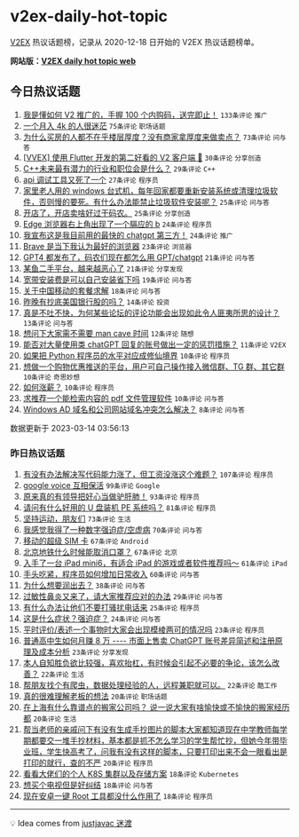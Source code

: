 # v2ex-daily-hot-topic

[V2EX](https://www.v2ex.com/) 热议话题榜，记录从 2020-12-18 日开始的 V2EX 热议话题榜单。

**网站版：[V2EX daily hot topic web](https://boojack.github.io/v2ex-daily-hot-topic-web/)**

## 今日热议话题

<!-- TODAY BEGIN -->

1. [我是懂如何 V2 推广的，手握 100 个内购码，送完即止！](https://www.v2ex.com/t/923752) `133条评论` `推广`
1. [一个月入 4k 的人很迷茫](https://www.v2ex.com/t/923756) `75条评论` `职场话题`
1. [为什么买房的人都不在乎楼层厚度？没有商家拿厚度来做卖点？](https://www.v2ex.com/t/923760) `73条评论` `问与答`
1. [[VVEX] 使用 Flutter 开发的第二好看的 V2 客户端 🤪](https://www.v2ex.com/t/923791) `30条评论` `分享创造`
1. [C++未来最有潜力的行业和职位会是什么？](https://www.v2ex.com/t/923781) `29条评论` `C++`
1. [api 调试工具又死了一个](https://www.v2ex.com/t/923819) `27条评论` `程序员`
1. [家里老人用的 windows 台式机，每年回家都要重新安装系统或清理垃圾软件，否则慢的要死。有什么办法能禁止垃圾软件安装呢？](https://www.v2ex.com/t/923780) `25条评论` `问与答`
1. [开店了，开店卖啥好过干码农。](https://www.v2ex.com/t/923759) `25条评论` `分享创造`
1. [Edge 浏览器右上角出现了一个膈应的 b](https://www.v2ex.com/t/923788) `24条评论` `程序员`
1. [我宣布这是我目前用的最快的 chatgpt 第三方！](https://www.v2ex.com/t/923757) `24条评论` `推广`
1. [Brave 是当下我认为最好的浏览器](https://www.v2ex.com/t/923789) `23条评论` `浏览器`
1. [GPT4 都发布了，码农们现在都怎么用 GPT/chatgpt](https://www.v2ex.com/t/923764) `21条评论` `问与答`
1. [某鱼二手平台，越来越恶心了](https://www.v2ex.com/t/923753) `21条评论` `分享发现`
1. [宽带安装费是可以自己安装省下吗](https://www.v2ex.com/t/923817) `19条评论` `问与答`
1. [关于中国移动的套餐求解](https://www.v2ex.com/t/923761) `18条评论` `问与答`
1. [昨晚有抄底美国银行股的吗？](https://www.v2ex.com/t/923779) `14条评论` `投资`
1. [真是不吐不快，为何某些论坛的评论功能会出现如此令人匪夷所思的设计？](https://www.v2ex.com/t/923795) `13条评论` `问与答`
1. [想问下大家需不需要 man cave 时间](https://www.v2ex.com/t/923786) `12条评论` `随想`
1. [能否对大量使用类 chatGPT 回复的账号做出一定的惩罚措施？](https://www.v2ex.com/t/923843) `11条评论` `V2EX`
1. [如果把 Python 程序员的水平对应成修仙境界](https://www.v2ex.com/t/923827) `10条评论` `程序员`
1. [想做一个购物优惠推送的平台，用户可自己操作接入微信群、TG 群、其它群](https://www.v2ex.com/t/923805) `10条评论` `奇思妙想`
1. [如何涨薪？](https://www.v2ex.com/t/923802) `10条评论` `程序员`
1. [求推荐一个能检索内容的 pdf 文件管理软件](https://www.v2ex.com/t/923773) `10条评论` `问与答`
1. [Windows AD 域名和公司网站域名冲突怎么解决？](https://www.v2ex.com/t/923777) `8条评论` `问与答`

数据更新于 2023-03-14 03:56:13

<!-- TODAY END -->

### 昨日热议话题

<!-- YESTERDAY BEGIN -->

1. [有没有办法解决写代码能力涨了，但工资没涨这个难题？](https://www.v2ex.com/t/923572) `107条评论` `程序员`
1. [google voice 互相保活](https://www.v2ex.com/t/923496) `99条评论` `Google`
1. [原来真的有领导把好心当做驴肝肺！](https://www.v2ex.com/t/923529) `93条评论` `程序员`
1. [请问有什么好用的 U 盘装机 PE 系统吗？](https://www.v2ex.com/t/923497) `81条评论` `程序员`
1. [坚持运动，朋友们](https://www.v2ex.com/t/923523) `73条评论` `生活`
1. [我感觉我得了一种数字强迫症/空虚病](https://www.v2ex.com/t/923610) `70条评论` `问与答`
1. [移动的超级 SIM 卡](https://www.v2ex.com/t/923499) `67条评论` `Android`
1. [北京地铁什么时候能取消口罩？](https://www.v2ex.com/t/923566) `67条评论` `北京`
1. [入手了一台 iPad mini6，有适合 iPad 的游戏或者软件推荐吗～](https://www.v2ex.com/t/923470) `61条评论` `iPad`
1. [手头吃紧，程序员如何增加日常收入](https://www.v2ex.com/t/923481) `60条评论` `问与答`
1. [为什么想要润出去？](https://www.v2ex.com/t/923703) `38条评论` `问与答`
1. [过敏性鼻炎又来了，请大家推荐应对的办法](https://www.v2ex.com/t/923624) `29条评论` `问与答`
1. [有什么办法让他们不要打骚扰电话来](https://www.v2ex.com/t/923633) `25条评论` `程序员`
1. [这是什么症状？强迫症？](https://www.v2ex.com/t/923615) `24条评论` `问与答`
1. [平时评价/表述一个事物时大家会出现模棱两可的情况吗](https://www.v2ex.com/t/923601) `23条评论` `程序员`
1. [普通高中生如何月赚 8 万 ---- 市面上售卖 ChatGPT 账号差异简述和注册原理及成本分析](https://www.v2ex.com/t/923507) `23条评论` `分享发现`
1. [本人自知胜负欲比较强，喜欢抬杠，有时候会引起不必要的争论，该怎么改善？](https://www.v2ex.com/t/923664) `22条评论` `生活`
1. [帮朋友找个有爬虫，数据处理经验的人，远程兼职就可以。](https://www.v2ex.com/t/923498) `22条评论` `酷工作`
1. [真的很难理解老板的想法](https://www.v2ex.com/t/923555) `20条评论` `职场话题`
1. [在上海有什么靠谱点的搬家公司吗？ 说一说大家有啥愉快或不愉快的搬家经历都](https://www.v2ex.com/t/923501) `20条评论` `生活`
1. [帮当老师的亲戚问下有没有生成手抄图片的脚本大家都知道现在中学教师每学期都要交一堆手抄材料，基本都是抓不怎么学习的学生帮忙抄，但她今年带毕业班，学生快高考了，问我有没有这样的脚本，只要打印出来不会一眼看出是打印的就行，查的不严](https://www.v2ex.com/t/923467) `20条评论` `程序员`
1. [看看大佬们的个人 K8S 集群以及存储方案](https://www.v2ex.com/t/923699) `18条评论` `Kubernetes`
1. [想买个电视但是好纠结](https://www.v2ex.com/t/923675) `18条评论` `问与答`
1. [现在安卓一键 Root 工具都没什么作用了](https://www.v2ex.com/t/923647) `18条评论` `程序员`

<!-- YESTERDAY END -->

---

💡 Idea comes from [justjavac 迷渡](https://github.com/justjavac/)
